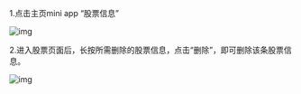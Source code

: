 
1.点击主页mini app “股票信息”

![img](http://images.qicheke.com/FkpTMzKK7E88YyAuiL7XoFAi3a2T)

2.进入股票页面后，长按所需删除的股票信息，点击“删除”，即可删除该条股票信息。

![img](http://images.qicheke.com/Fp-RBLwrKl5drzSz7Jr1I3TP1wnC)